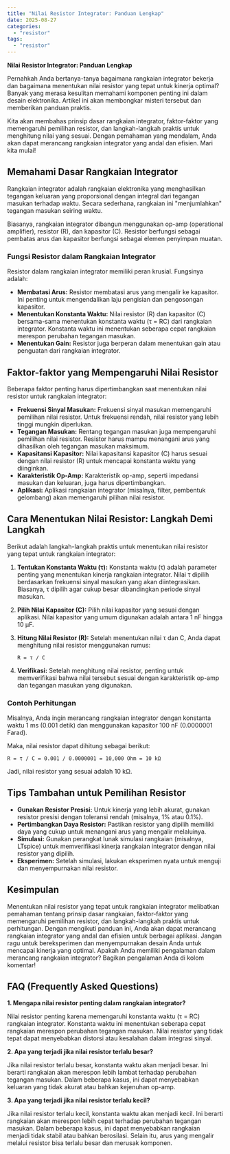 ```yaml
---
title: "Nilai Resistor Integrator: Panduan Lengkap"
date: 2025-08-27
categories: 
  - "resistor"
tags: 
  - "resistor"
---
```


**Nilai Resistor Integrator: Panduan Lengkap**

Pernahkah Anda bertanya-tanya bagaimana rangkaian integrator bekerja dan bagaimana menentukan nilai resistor yang tepat untuk kinerja optimal? Banyak yang merasa kesulitan memahami komponen penting ini dalam desain elektronika. Artikel ini akan membongkar misteri tersebut dan memberikan panduan praktis.

Kita akan membahas prinsip dasar rangkaian integrator, faktor-faktor yang memengaruhi pemilihan resistor, dan langkah-langkah praktis untuk menghitung nilai yang sesuai. Dengan pemahaman yang mendalam, Anda akan dapat merancang rangkaian integrator yang andal dan efisien. Mari kita mulai!

## Memahami Dasar Rangkaian Integrator

Rangkaian integrator adalah rangkaian elektronika yang menghasilkan tegangan keluaran yang proporsional dengan integral dari tegangan masukan terhadap waktu. Secara sederhana, rangkaian ini "menjumlahkan" tegangan masukan seiring waktu.

Biasanya, rangkaian integrator dibangun menggunakan op-amp (operational amplifier), resistor (R), dan kapasitor (C). Resistor berfungsi sebagai pembatas arus dan kapasitor berfungsi sebagai elemen penyimpan muatan.

### Fungsi Resistor dalam Rangkaian Integrator

Resistor dalam rangkaian integrator memiliki peran krusial. Fungsinya adalah:

- **Membatasi Arus:** Resistor membatasi arus yang mengalir ke kapasitor. Ini penting untuk mengendalikan laju pengisian dan pengosongan kapasitor.
- **Menentukan Konstanta Waktu:** Nilai resistor (R) dan kapasitor (C) bersama-sama menentukan konstanta waktu (τ = RC) dari rangkaian integrator. Konstanta waktu ini menentukan seberapa cepat rangkaian merespon perubahan tegangan masukan.
- **Menentukan Gain:** Resistor juga berperan dalam menentukan gain atau penguatan dari rangkaian integrator.

## Faktor-faktor yang Mempengaruhi Nilai Resistor

Beberapa faktor penting harus dipertimbangkan saat menentukan nilai resistor untuk rangkaian integrator:

- **Frekuensi Sinyal Masukan:** Frekuensi sinyal masukan memengaruhi pemilihan nilai resistor. Untuk frekuensi rendah, nilai resistor yang lebih tinggi mungkin diperlukan.
- **Tegangan Masukan:** Rentang tegangan masukan juga mempengaruhi pemilihan nilai resistor. Resistor harus mampu menangani arus yang dihasilkan oleh tegangan masukan maksimum.
- **Kapasitansi Kapasitor:** Nilai kapasitansi kapasitor (C) harus sesuai dengan nilai resistor (R) untuk mencapai konstanta waktu yang diinginkan.
- **Karakteristik Op-Amp:** Karakteristik op-amp, seperti impedansi masukan dan keluaran, juga harus dipertimbangkan.
- **Aplikasi:** Aplikasi rangkaian integrator (misalnya, filter, pembentuk gelombang) akan memengaruhi pilihan nilai resistor.

## Cara Menentukan Nilai Resistor: Langkah Demi Langkah

Berikut adalah langkah-langkah praktis untuk menentukan nilai resistor yang tepat untuk rangkaian integrator:

1. **Tentukan Konstanta Waktu (τ):** Konstanta waktu (τ) adalah parameter penting yang menentukan kinerja rangkaian integrator. Nilai τ dipilih berdasarkan frekuensi sinyal masukan yang akan diintegrasikan. Biasanya, τ dipilih agar cukup besar dibandingkan periode sinyal masukan.
    
2. **Pilih Nilai Kapasitor (C):** Pilih nilai kapasitor yang sesuai dengan aplikasi. Nilai kapasitor yang umum digunakan adalah antara 1 nF hingga 10 μF.
    
3. **Hitung Nilai Resistor (R):** Setelah menentukan nilai τ dan C, Anda dapat menghitung nilai resistor menggunakan rumus:
    
    `R = τ / C`
    
4. **Verifikasi:** Setelah menghitung nilai resistor, penting untuk memverifikasi bahwa nilai tersebut sesuai dengan karakteristik op-amp dan tegangan masukan yang digunakan.
    

### Contoh Perhitungan

Misalnya, Anda ingin merancang rangkaian integrator dengan konstanta waktu 1 ms (0.001 detik) dan menggunakan kapasitor 100 nF (0.0000001 Farad).

Maka, nilai resistor dapat dihitung sebagai berikut:

`R = τ / C = 0.001 / 0.0000001 = 10,000 Ohm = 10 kΩ`

Jadi, nilai resistor yang sesuai adalah 10 kΩ.

## Tips Tambahan untuk Pemilihan Resistor

- **Gunakan Resistor Presisi:** Untuk kinerja yang lebih akurat, gunakan resistor presisi dengan toleransi rendah (misalnya, 1% atau 0.1%).
- **Pertimbangkan Daya Resistor:** Pastikan resistor yang dipilih memiliki daya yang cukup untuk menangani arus yang mengalir melaluinya.
- **Simulasi:** Gunakan perangkat lunak simulasi rangkaian (misalnya, LTspice) untuk memverifikasi kinerja rangkaian integrator dengan nilai resistor yang dipilih.
- **Eksperimen:** Setelah simulasi, lakukan eksperimen nyata untuk menguji dan menyempurnakan nilai resistor.

## Kesimpulan

Menentukan nilai resistor yang tepat untuk rangkaian integrator melibatkan pemahaman tentang prinsip dasar rangkaian, faktor-faktor yang memengaruhi pemilihan resistor, dan langkah-langkah praktis untuk perhitungan. Dengan mengikuti panduan ini, Anda akan dapat merancang rangkaian integrator yang andal dan efisien untuk berbagai aplikasi. Jangan ragu untuk bereksperimen dan menyempurnakan desain Anda untuk mencapai kinerja yang optimal. Apakah Anda memiliki pengalaman dalam merancang rangkaian integrator? Bagikan pengalaman Anda di kolom komentar!

## FAQ (Frequently Asked Questions)

**1\. Mengapa nilai resistor penting dalam rangkaian integrator?**

Nilai resistor penting karena memengaruhi konstanta waktu (τ = RC) rangkaian integrator. Konstanta waktu ini menentukan seberapa cepat rangkaian merespon perubahan tegangan masukan. Nilai resistor yang tidak tepat dapat menyebabkan distorsi atau kesalahan dalam integrasi sinyal.

**2\. Apa yang terjadi jika nilai resistor terlalu besar?**

Jika nilai resistor terlalu besar, konstanta waktu akan menjadi besar. Ini berarti rangkaian akan merespon lebih lambat terhadap perubahan tegangan masukan. Dalam beberapa kasus, ini dapat menyebabkan keluaran yang tidak akurat atau bahkan kejenuhan op-amp.

**3\. Apa yang terjadi jika nilai resistor terlalu kecil?**

Jika nilai resistor terlalu kecil, konstanta waktu akan menjadi kecil. Ini berarti rangkaian akan merespon lebih cepat terhadap perubahan tegangan masukan. Dalam beberapa kasus, ini dapat menyebabkan rangkaian menjadi tidak stabil atau bahkan berosilasi. Selain itu, arus yang mengalir melalui resistor bisa terlalu besar dan merusak komponen.
